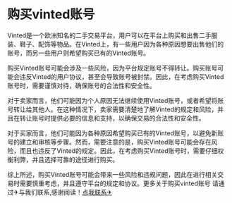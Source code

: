 # 购买vinted账号

Vinted是一个欧洲知名的二手交易平台，用户可以在平台上购买和出售二手服装、鞋子、配饰等物品。在Vinted上，有一些用户因为各种原因想要出售他们的账号，而另一些用户则希望购买已有的Vinted账号。

购买Vinted账号可能会涉及一些风险，因为平台规定账号不得转让。购买账号可能会违反Vinted的用户协议，甚至会导致账号被封禁。因此，在考虑购买Vinted账号时，需要谨慎对待，确保账号的合法性和安全性。

对于卖家而言，他们可能因为个人原因无法继续使用Vinted账号，或者希望将账号转让给其他人。在这种情况下，卖家需要清楚地了解Vinted的规定和风险，并且在转让账号时提供必要的信息和支持，以确保交易的合法性和安全性。

对于买家而言，他们可能因为各种原因希望购买已有的Vinted账号，以避免新账号的建立和审核等步骤。然而，需要注意的是，购买Vinted账号可能会存在风险，而且也违反了Vinted的规定。因此，在考虑购买Vinted账号时，需要仔细权衡利弊，并且选择可靠的途径进行购买。

综上所述，购买Vinted账号可能会带来一些风险和违规问题，因此在进行相关交易时需要慎重考虑，并且遵守平台的规定和协议。更多关于购买vinted账号 请通过✈与我们联系,感谢阅读！[点我联系✈](https://qa.G208.com)